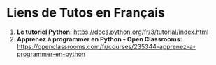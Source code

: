 # Liens de Tutos en Français

1. **Le tutoriel Python:** <https://docs.python.org/fr/3/tutorial/index.html>
1. **Apprenez à programmer en Python - Open Classrooms:** <https://openclassrooms.com/fr/courses/235344-apprenez-a-programmer-en-python>
